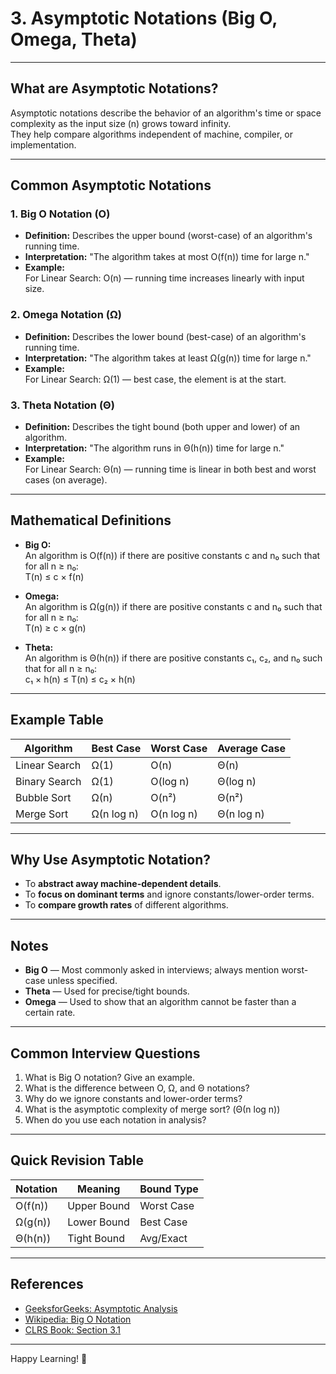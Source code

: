 # 3. Asymptotic Notations (Big O, Omega, Theta)

---

## What are Asymptotic Notations?

Asymptotic notations describe the behavior of an algorithm's time or space complexity as the input size (n) grows toward infinity.  
They help compare algorithms independent of machine, compiler, or implementation.

---

## Common Asymptotic Notations

### 1. Big O Notation (O)

- **Definition:** Describes the upper bound (worst-case) of an algorithm's running time.
- **Interpretation:** "The algorithm takes at most O(f(n)) time for large n."
- **Example:**  
  For Linear Search: O(n) — running time increases linearly with input size.

### 2. Omega Notation (Ω)

- **Definition:** Describes the lower bound (best-case) of an algorithm's running time.
- **Interpretation:** "The algorithm takes at least Ω(g(n)) time for large n."
- **Example:**  
  For Linear Search: Ω(1) — best case, the element is at the start.

### 3. Theta Notation (Θ)

- **Definition:** Describes the tight bound (both upper and lower) of an algorithm.
- **Interpretation:** "The algorithm runs in Θ(h(n)) time for large n."
- **Example:**  
  For Linear Search: Θ(n) — running time is linear in both best and worst cases (on average).

---

## Mathematical Definitions

- **Big O:**  
  An algorithm is O(f(n)) if there are positive constants c and n₀ such that for all n ≥ n₀:  
  T(n) ≤ c × f(n)

- **Omega:**  
  An algorithm is Ω(g(n)) if there are positive constants c and n₀ such that for all n ≥ n₀:  
  T(n) ≥ c × g(n)

- **Theta:**  
  An algorithm is Θ(h(n)) if there are positive constants c₁, c₂, and n₀ such that for all n ≥ n₀:  
  c₁ × h(n) ≤ T(n) ≤ c₂ × h(n)

---

## Example Table

| Algorithm      | Best Case      | Worst Case     | Average Case   |
|----------------|---------------|---------------|---------------|
| Linear Search  | Ω(1)          | O(n)          | Θ(n)          |
| Binary Search  | Ω(1)          | O(log n)      | Θ(log n)      |
| Bubble Sort    | Ω(n)          | O(n²)         | Θ(n²)         |
| Merge Sort     | Ω(n log n)    | O(n log n)    | Θ(n log n)    |

---

## Why Use Asymptotic Notation?

- To **abstract away machine-dependent details**.
- To **focus on dominant terms** and ignore constants/lower-order terms.
- To **compare growth rates** of different algorithms.

---

## Notes

- **Big O** — Most commonly asked in interviews; always mention worst-case unless specified.
- **Theta** — Used for precise/tight bounds.
- **Omega** — Used to show that an algorithm cannot be faster than a certain rate.

---

## Common Interview Questions

1. What is Big O notation? Give an example.
2. What is the difference between O, Ω, and Θ notations?
3. Why do we ignore constants and lower-order terms?
4. What is the asymptotic complexity of merge sort? (Θ(n log n))
5. When do you use each notation in analysis?

---

## Quick Revision Table

| Notation | Meaning          | Bound Type     |
|----------|------------------|---------------|
| O(f(n))  | Upper Bound      | Worst Case    |
| Ω(g(n))  | Lower Bound      | Best Case     |
| Θ(h(n))  | Tight Bound      | Avg/Exact     |

---

## References

- [GeeksforGeeks: Asymptotic Analysis](https://www.geeksforgeeks.org/asymptotic-analysis/)
- [Wikipedia: Big O Notation](https://en.wikipedia.org/wiki/Big_O_notation)
- [CLRS Book: Section 3.1](https://mitpress.mit.edu/9780262046305/introduction-to-algorithms/)

---

Happy Learning! 🚀
